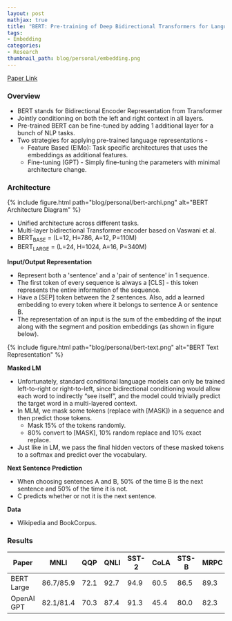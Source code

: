 ```yaml
---
layout: post
mathjax: true
title: "BERT: Pre-training of Deep Bidirectional Transformers for Language Understanding"
tags:
- Embedding
categories:
- Research
thumbnail_path: blog/personal/embedding.png
---
```


[Paper Link](https://arxiv.org/pdf/1810.04805.pdf)

### Overview

- BERT stands for Bidirectional Encoder Representation from Transformer
- Jointly conditioning on both the left and right context in all layers.
- Pre-trained BERT can be fine-tuned by adding 1 additional layer for a bunch of NLP tasks.
- Two strategies for applying pre-trained language representations - 
	- Feature Based (ElMo): Task specific architectures that uses the embeddings as additional features.
	- Fine-tuning (GPT) - Simply fine-tuning the parameters with minimal architecture change.

### Architecture

{% include figure.html path="blog/personal/bert-archi.png" alt="BERT Architecture Diagram" %}

- Unified architecture across different tasks.
- Multi-layer bidirectional Transformer encoder based on Vaswani et al.
- BERT<sub>BASE</sub> = (L=12, H=786, A=12, P=110M)
- BERT<sub>LARGE</sub> = (L=24, H=1024, A=16, P=340M)

**Input/Output Representation**

- Represent both a 'sentence' and a 'pair of sentence' in 1 sequence.
- The first token of every sequence is always a [CLS] - this token represents the entire information of the sequence.
- Have a [SEP] token between the 2 sentences. Also, add a learned embedding to every token where it belongs to sentence A or sentence B.
- The representation of an input is the sum of the embedding of the input along with the segment and position embeddings (as shown in figure below).

{% include figure.html path="blog/personal/bert-text.png" alt="BERT Text Representation" %}

**Masked LM**

- Unfortunately, standard conditional language models can only be trained left-to-right or right-to-left, since bidirectional conditioning would allow each word to indirectly “see itself”, and the model could trivially predict the target word in a multi-layered context.
- In MLM, we mask some tokens (replace with [MASK]) in a sequence and then predict those tokens.
	- Mask 15% of the tokens randomly.
	- 80% convert to [MASK], 10% random replace and 10% exact replace.
- Just like in LM, we pass the final hidden vectors of these masked tokens to a softmax and predict over the vocabulary.

**Next Sentence Prediction**

- When choosing sentences A and B, 50% of the time B is the next sentence and 50% of the time it is not.
- C predicts whether or not it is the next sentence.

**Data**

- Wikipedia and BookCorpus.

### Results

| Paper | MNLI | QQP | QNLI | SST-2 | CoLA | STS-B | MRPC | RTE | Average |
|-------|------|-----|------|-------|------|-------|------|-----|---------|
| BERT Large | 86.7/85.9 | 72.1 | 92.7 | 94.9 | 60.5 | 86.5 | 89.3 | 70.1 | 82.1 |
| OpenAI GPT | 82.1/81.4 | 70.3 | 87.4 | 91.3 | 45.4 | 80.0 | 82.3 | 56.0 | 75.1 |